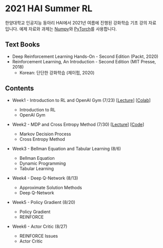 # 2021 HAI Summer RL
한양대학교 인공지능 동아리 HAI에서 2021년 여름에 진행된 강화학습 기초 강의 자료입니다.
예제 자료와 과제는 [Numpy](https://numpy.org)와 [PyTorch](https://pytorch.org)를 사용합니다.


## Text Books
- Deep Reinforcement Learning Hands-On - Second Edition (Packt, 2020)
- Reinforcement Learning, An Introduction - Second Edition (MIT Presse, 2018)
  - Korean: 단단한 강화학습 (제이펍, 2020)


## Contents
- Week1 - Introduction to RL and OpenAI Gym (7/23) [[Lecture](https://github.com/JYPark09/2021-HAI-Summer-RL/blob/master/1.%20Lecture/1.%20Introduction%20to%20RL%20and%20OpenAI%20Gym.pdf)] [[Colab](https://colab.research.google.com/github/JYPark09/2021-HAI-Summer-RL/blob/master/2.%20Examples/week1/OpenAI%20Gym.ipynb)]
  - Introduction to RL
  - OpenAI Gym

- Week2 - MDP and Cross Entropy Method (7/30) [[Lecture](https://github.com/JYPark09/2021-HAI-Summer-RL/blob/master/1.%20Lecture/2.%20MDP%20and%20Cross%20Entropy%20Method.pdf)] [[Code](https://github.com/JYPark09/2021-HAI-Summer-RL/blob/master/2.%20Examples/week2/cross_entropy_method.py)]
  - Markov Decision Process
  - Cross Entropy Method

- Week3 - Bellman Equation and Tabular Learning (8/6)
  - Bellman Equation
  - Dynamic Programming
  - Tabular Learning

- Week4 - Deep Q-Network (8/13)
  - Approximate Solution Methods
  - Deep Q-Network

- Week5 - Policy Gradient (8/20)
  - Policy Gradient
  - REINFORCE

- Week6 - Actor Critic (8/27)
  - REINFORCE Issues
  - Actor Critic
